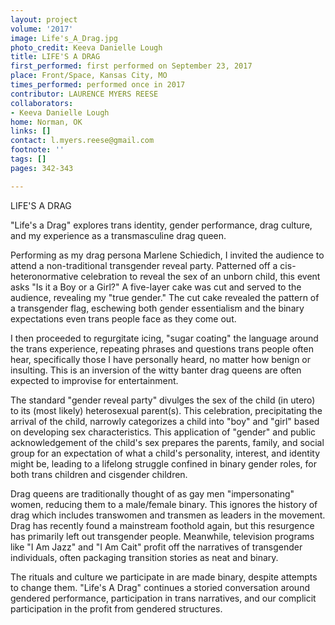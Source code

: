 ```yaml
---
layout: project
volume: '2017'
image: Life's_A_Drag.jpg
photo_credit: Keeva Danielle Lough
title: LIFE'S A DRAG
first_performed: first performed on September 23, 2017
place: Front/Space, Kansas City, MO
times_performed: performed once in 2017
contributor: LAURENCE MYERS REESE
collaborators:
- Keeva Danielle Lough
home: Norman, OK
links: []
contact: l.myers.reese@gmail.com
footnote: ''
tags: []
pages: 342-343

---
```


LIFE'S A DRAG

"Life's a Drag" explores trans identity, gender performance, drag culture, and my experience as a transmasculine drag queen.

Performing as my drag persona Marlene Schiedich, I invited the audience to attend a non-traditional transgender reveal party. Patterned off a cis-heteronormative celebration to reveal the sex of an unborn child, this event asks "Is it a Boy or a Girl?" A five-layer cake was cut and served to the audience, revealing my "true gender." The cut cake revealed the pattern of a transgender flag, eschewing both gender essentialism and the binary expectations even trans people face as they come out.

I then proceeded to regurgitate icing, "sugar coating" the language around the trans experience, repeating phrases and questions trans people often hear, specifically those I have personally heard, no matter how benign or insulting. This is an inversion of the witty banter drag queens are often expected to improvise for entertainment.

The standard "gender reveal party" divulges the sex of the child (in utero) to its (most likely) heterosexual parent(s). This celebration, precipitating the arrival of the child, narrowly categorizes a child into "boy" and "girl" based on developing sex characteristics. This application of "gender" and public acknowledgement of the child's sex prepares the parents, family, and social group for an expectation of what a child's personality, interest, and identity might be, leading to a lifelong struggle confined in binary gender roles, for both trans children and cisgender children.

Drag queens are traditionally thought of as gay men "impersonating" women, reducing them to a male/female binary. This ignores the history of drag which includes transwomen and transmen as leaders in the movement. Drag has recently found a mainstream foothold again, but this resurgence has primarily left out transgender people. Meanwhile, television programs like "I Am Jazz" and "I Am Cait" profit off the narratives of transgender individuals, often packaging transition stories as neat and binary.

The rituals and culture we participate in are made binary, despite attempts to change them. "Life's A Drag" continues a storied conversation around gendered performance, participation in trans narratives, and our complicit participation in the profit from gendered structures.
